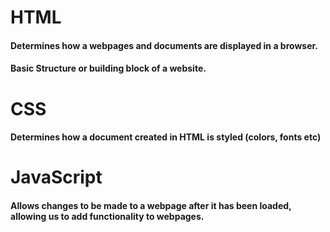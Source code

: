 # HTML
#### Determines how a webpages and documents are displayed in a browser. 
#### Basic Structure or building block of a website.
# CSS
#### Determines how a document created in HTML is styled (colors, fonts etc)
# JavaScript
#### Allows changes to be made to a webpage after it has been loaded, allowing us to add functionality to webpages.

